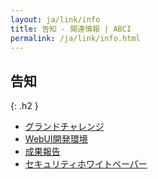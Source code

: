```yaml
---
layout: ja/link/info
title: 告知 - 関連情報 | ABCI
permalink: /ja/link/info.html
---
```



## 告知
{: .h2 }

<ul id="news_ul">
<li class="news"><a href="./info_01.html" class="interview_link">グランドチャレンジ</a></li>
<li class="news"><a href="./info_02.html" class="interview_link">WebUI開発環境</a></li>
<li class="news"><a href="./info_03.html" class="interview_link">成果報告</a></li>
<li class="news"><a href="./info_04.html" class="interview_link">セキュリティホワイトペーパー</a></li>
</ul>
